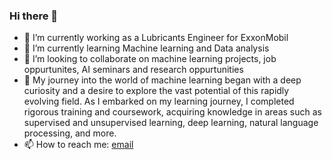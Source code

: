 ### Hi there 👋

- 🔭 I’m currently working as a Lubricants Engineer for ExxonMobil
- 🌱 I’m currently learning Machine learning and Data analysis
- 👯 I’m looking to collaborate on machine learning projects, job oppurtunites, AI seminars and research oppurtunities
- 💬 My journey into the world of machine learning began with a deep curiosity and a desire to explore the vast potential of this rapidly evolving field. As I embarked on my learning journey, I completed rigorous training and coursework, acquiring knowledge in areas such as supervised and unsupervised learning, deep learning, natural language processing, and more.
- 📫 How to reach me: [email](trineshnk@gmail.com)
